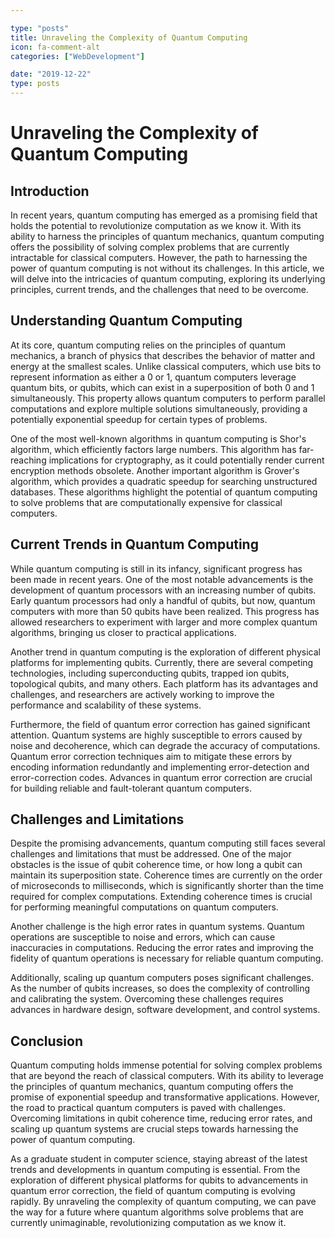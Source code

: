 ```yaml
---

type: "posts"
title: Unraveling the Complexity of Quantum Computing
icon: fa-comment-alt
categories: ["WebDevelopment"]

date: "2019-12-22"
type: posts
---
```





# Unraveling the Complexity of Quantum Computing

## Introduction

In recent years, quantum computing has emerged as a promising field that holds the potential to revolutionize computation as we know it. With its ability to harness the principles of quantum mechanics, quantum computing offers the possibility of solving complex problems that are currently intractable for classical computers. However, the path to harnessing the power of quantum computing is not without its challenges. In this article, we will delve into the intricacies of quantum computing, exploring its underlying principles, current trends, and the challenges that need to be overcome.

## Understanding Quantum Computing

At its core, quantum computing relies on the principles of quantum mechanics, a branch of physics that describes the behavior of matter and energy at the smallest scales. Unlike classical computers, which use bits to represent information as either a 0 or 1, quantum computers leverage quantum bits, or qubits, which can exist in a superposition of both 0 and 1 simultaneously. This property allows quantum computers to perform parallel computations and explore multiple solutions simultaneously, providing a potentially exponential speedup for certain types of problems.

One of the most well-known algorithms in quantum computing is Shor's algorithm, which efficiently factors large numbers. This algorithm has far-reaching implications for cryptography, as it could potentially render current encryption methods obsolete. Another important algorithm is Grover's algorithm, which provides a quadratic speedup for searching unstructured databases. These algorithms highlight the potential of quantum computing to solve problems that are computationally expensive for classical computers.

## Current Trends in Quantum Computing

While quantum computing is still in its infancy, significant progress has been made in recent years. One of the most notable advancements is the development of quantum processors with an increasing number of qubits. Early quantum processors had only a handful of qubits, but now, quantum computers with more than 50 qubits have been realized. This progress has allowed researchers to experiment with larger and more complex quantum algorithms, bringing us closer to practical applications.

Another trend in quantum computing is the exploration of different physical platforms for implementing qubits. Currently, there are several competing technologies, including superconducting qubits, trapped ion qubits, topological qubits, and many others. Each platform has its advantages and challenges, and researchers are actively working to improve the performance and scalability of these systems.

Furthermore, the field of quantum error correction has gained significant attention. Quantum systems are highly susceptible to errors caused by noise and decoherence, which can degrade the accuracy of computations. Quantum error correction techniques aim to mitigate these errors by encoding information redundantly and implementing error-detection and error-correction codes. Advances in quantum error correction are crucial for building reliable and fault-tolerant quantum computers.

## Challenges and Limitations

Despite the promising advancements, quantum computing still faces several challenges and limitations that must be addressed. One of the major obstacles is the issue of qubit coherence time, or how long a qubit can maintain its superposition state. Coherence times are currently on the order of microseconds to milliseconds, which is significantly shorter than the time required for complex computations. Extending coherence times is crucial for performing meaningful computations on quantum computers.

Another challenge is the high error rates in quantum systems. Quantum operations are susceptible to noise and errors, which can cause inaccuracies in computations. Reducing the error rates and improving the fidelity of quantum operations is necessary for reliable quantum computing.

Additionally, scaling up quantum computers poses significant challenges. As the number of qubits increases, so does the complexity of controlling and calibrating the system. Overcoming these challenges requires advances in hardware design, software development, and control systems.

## Conclusion

Quantum computing holds immense potential for solving complex problems that are beyond the reach of classical computers. With its ability to leverage the principles of quantum mechanics, quantum computing offers the promise of exponential speedup and transformative applications. However, the road to practical quantum computers is paved with challenges. Overcoming limitations in qubit coherence time, reducing error rates, and scaling up quantum systems are crucial steps towards harnessing the power of quantum computing.

As a graduate student in computer science, staying abreast of the latest trends and developments in quantum computing is essential. From the exploration of different physical platforms for qubits to advancements in quantum error correction, the field of quantum computing is evolving rapidly. By unraveling the complexity of quantum computing, we can pave the way for a future where quantum algorithms solve problems that are currently unimaginable, revolutionizing computation as we know it.